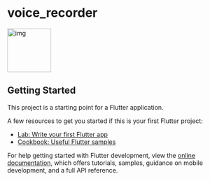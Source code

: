 # voice_recorder

<img src="https://firebasestorage.googleapis.com/v0/b/rent-ffb49.appspot.com/o/photos%2FScreenshot_20240905-213642%5B1%5D.jpg?alt=media&token=f4a60258-9b88-4c49-bdcc-e24ac242cc0e" alt="img" width=100 height=100 />

## Getting Started

This project is a starting point for a Flutter application.

A few resources to get you started if this is your first Flutter project:

- [Lab: Write your first Flutter app](https://docs.flutter.dev/get-started/codelab)
- [Cookbook: Useful Flutter samples](https://docs.flutter.dev/cookbook)

For help getting started with Flutter development, view the
[online documentation](https://docs.flutter.dev/), which offers tutorials,
samples, guidance on mobile development, and a full API reference.
